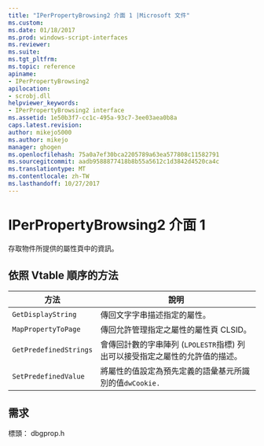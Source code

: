 ```yaml
---
title: "IPerPropertyBrowsing2 介面 1 |Microsoft 文件"
ms.custom: 
ms.date: 01/18/2017
ms.prod: windows-script-interfaces
ms.reviewer: 
ms.suite: 
ms.tgt_pltfrm: 
ms.topic: reference
apiname:
- IPerPropertyBrowsing2
apilocation:
- scrobj.dll
helpviewer_keywords:
- IPerPropertyBrowsing2 interface
ms.assetid: 1e50b3f7-cc1c-495a-93c7-3ee03aea0b8a
caps.latest.revision: 
author: mikejo5000
ms.author: mikejo
manager: ghogen
ms.openlocfilehash: 75a0a7ef30bca2205789a63ea577808c11582791
ms.sourcegitcommit: aadb9588877418b8b55a5612c1d3842d4520ca4c
ms.translationtype: MT
ms.contentlocale: zh-TW
ms.lasthandoff: 10/27/2017
---
```

# <a name="iperpropertybrowsing2-interface-1"></a>IPerPropertyBrowsing2 介面 1
存取物件所提供的屬性頁中的資訊。  
  
## <a name="methods-in-vtable-order"></a>依照 Vtable 順序的方法  
  
|方法|說明|  
|------------|-----------------|  
|`GetDisplayString`|傳回文字字串描述指定的屬性。|  
|`MapPropertyToPage`|傳回允許管理指定之屬性的屬性頁 CLSID。|  
|`GetPredefinedStrings`|會傳回計數的字串陣列 (`LPOLESTR`指標) 列出可以接受指定之屬性的允許值的描述。|  
|`SetPredefinedValue`|將屬性的值設定為預先定義的語彙基元所識別的值`dwCookie.`|  
  
## <a name="requirements"></a>需求  
 標頭： dbgprop.h